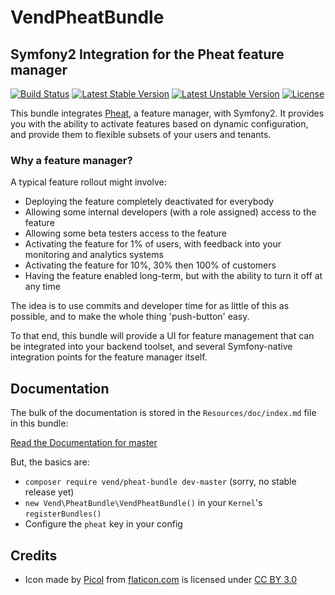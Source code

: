 # VendPheatBundle

## Symfony2 Integration for the Pheat feature manager

[![Build Status](https://travis-ci.org/vend/VendPheatBundle.svg?branch=master)](https://travis-ci.org/vend/pheat)
[![Latest Stable Version](https://poser.pugx.org/vend/pheat-bundle/v/stable.svg)](https://packagist.org/packages/vend/pheat-bundle)
[![Latest Unstable Version](https://poser.pugx.org/vend/pheat-bundle/v/unstable.svg)](https://packagist.org/packages/vend/pheat-bundle)
[![License](https://poser.pugx.org/vend/pheat-bundle/license.svg)](https://packagist.org/packages/vend/pheat-bundle)

This bundle integrates [Pheat](https://github.com/vend/pheat), a feature
manager, with Symfony2. It provides you with the ability to activate features
based on dynamic configuration, and provide them to flexible subsets of your
users and tenants.

### Why a feature manager?

A typical feature rollout might involve:

- Deploying the feature completely deactivated for everybody
- Allowing some internal developers (with a role assigned) access to the feature
- Allowing some beta testers access to the feature
- Activating the feature for 1% of users, with feedback into your monitoring and analytics systems
- Activating the feature for 10%, 30% then 100% of customers
- Having the feature enabled long-term, but with the ability to turn it off at any time

The idea is to use commits and developer time for as little of this as
possible, and to make the whole thing 'push-button' easy.

To that end, this bundle will provide a UI for feature management that can be
integrated into your backend toolset, and several Symfony-native integration
points for the feature manager itself.

## Documentation

The bulk of the documentation is stored in the `Resources/doc/index.md` file in
this bundle:

[Read the Documentation for master](https://github.com/vend/VendPheatBundle/blob/master/Resources/doc/index.md)

But, the basics are:

* `composer require vend/pheat-bundle dev-master` (sorry, no stable release yet)
* `new Vend\PheatBundle\VendPheatBundle()` in your `Kernel`'s `registerBundles()`
* Configure the `pheat` key in your config

## Credits

* Icon made by [Picol](http://picol.org) from [flaticon.com](http://www.flaticon.com)
  is licensed under [CC BY 3.0](http://creativecommons.org/licenses/by/3.0/)
